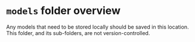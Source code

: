 # `models` folder overview

Any models that need to be stored locally should be saved in this location. This folder,
and its sub-folders, are not version-controlled.